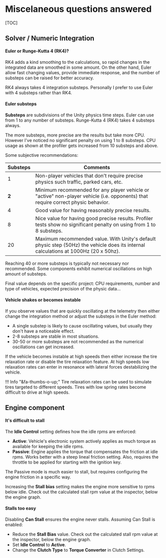 # Miscelaneous questions answered

[TOC]

## Solver / Numeric Integration

#### Euler or Runge-Kutta 4 (RK4)?

RK4 adds a kind smoothing to the calculations, so rapid changes in the integrated data
are smoothed in some amount. On the other hand, Euler allow fast changing values, provide
immediate response, and the number of substeps can be raised for better accuracy.

RK4 always takes 4 integration substeps. Personally I prefer to use Euler with 4 substeps rather
than RK4.

#### Euler substeps

**Substeps** are subdivisions of the Unity physics time steps. Euler can use from 1 to any
number of substeps. Runge-Kutta 4 (RK4) takes 4 substeps always.

The more substeps, more precise are the results but take more CPU. However I've noticed no
significant penalty on using 1 to 8 substeps. CPU usage as shown at the profiler gets increased
from 10 substeps and above.

Some subjective recommendations:

Substeps | Comments
-------- | ---------------
1 |	Non-player vehicles that don't require precise physics such traffic, parked cars, etc.
**2** | Minimum recommended for any player vehicle or "active" non-player vehicle (i.e. opponents) that require correct physic behavior.
4 | Good value for having reasonably precise results.
8 | Nice value for having good precise results. Profiler tests show no significant penalty on using from 1 to 8 substeps.
20 | Maximum recommended value. With Unity's default physic step (50Hz) the vehicle does its internal calculations at 1000Hz (20 x 50hz).

Reaching 40 or more substeps is typically not necessary nor recommended. Some components exhibit
numerical oscillations on high amount of substeps.

Final value depends on the specific project: CPU requirements, number and type of vehicles, expected
precision of the physic data...

#### Vehicle shakes or becomes instable

If you observe values that are quickly oscillating at the telemetry then either change the
integration method or adjust the substeps in the Euler method:

- A single substep is likely to cause oscillating values, but usually they don't have a noticeable effect.
- 2-8 substeps are stable in most situations.
- 30-50 or more substeps are not recommended as the numerical oscillations can get increased.

If the vehicle becomes instable at high speeds then either increase the tire relaxation rate or
disable the tire relaxation feature. At high speeds low relaxation rates can enter in resonance
with lateral forces destabilizing the vehicle.

!!! Info "&fa-thumbs-o-up;"
	Tire relaxation rates can be used to simulate tires targeted to different speeds. Tires with
	low spring rates become difficult to drive at high speeds.


## Engine component

#### It's difficult to stall

The **Idle Control** setting defines how the idle rpms are enforced:

- **Active**: Vehicle's electronic system actively applies as much torque as available for keeping
	the idle rpms.
- **Passive**: Engine applies the torque that compensates the friction at idle rpms. Works better
	with a steep lineal friction setting. Also, requires the throttle to be applied for starting
	with the ignition key.

The Passive mode is much easier to stall, but requires configuring the engine friction in a specific
way.

Increasing the **Stall bias** setting makes the engine more sensitive to rpms below idle. Check out
the calculated stall rpm value at the inspector, below the engine graph.

#### Stalls too easy

Disabling **Can Stall** ensures the engine never stalls. Assuming Can Stall is enabled:

- Reduce the **Stall Bias** value. Check out the calculated stall rpm value at the inspector, below the engine graph.
- Set **Idle Control** to **Active**.
- Change the **Clutch Type** to **Torque Converter** in Clutch Settings.

